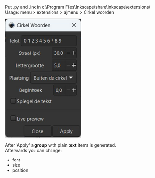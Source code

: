 Put .py and .inx in c:\Program Files\Inkscape\share\inkscape\extensions\   
Usage: menu > extensions > ajmenu > Cirkel woorden

<img src="https://github.com/gitAjjk/pubFabLab/blob/main/CircularWords/circular_words_UI.jpg" width="250">

After 'Apply' a **group** with plain **text** items is generated.  
Afterwards you can change:
- font
- size
- position
